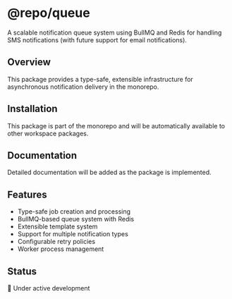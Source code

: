 # @repo/queue

A scalable notification queue system using BullMQ and Redis for handling SMS notifications (with future support for email notifications).

## Overview

This package provides a type-safe, extensible infrastructure for asynchronous notification delivery in the monorepo.

## Installation

This package is part of the monorepo and will be automatically available to other workspace packages.

## Documentation

Detailed documentation will be added as the package is implemented.

## Features

- Type-safe job creation and processing
- BullMQ-based queue system with Redis
- Extensible template system
- Support for multiple notification types
- Configurable retry policies
- Worker process management

## Status

🚧 Under active development
